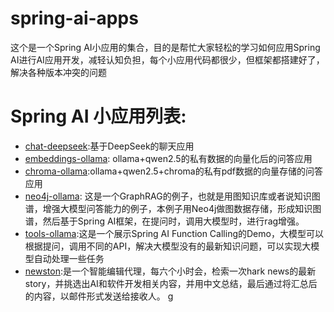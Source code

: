# spring-ai-apps
这个是一个Spring AI小应用的集合，目的是帮忙大家轻松的学习如何应用Spring AI进行AI应用开发，减轻认知负担，每个小应用代码都很少，但框架都搭建好了，解决各种版本冲突的问题
# Spring AI 小应用列表:
- [chat-deepseek](chat-deepseek):基于DeepSeek的聊天应用
- [embeddings-ollama](embeddings-ollama): ollama+qwen2.5的私有数据的向量化后的问答应用
- [chroma-ollama](chroma-ollama):ollama+qwen2.5+chroma的私有pdf数据的向量存储的问答应用
- [neo4j-ollama](neo4j-ollama): 这是一个GraphRAG的例子，也就是用图知识库或者说知识图谱，增强大模型问答能力的例子，本例子用Neo4j做图数据存储，形成知识图谱，然后基于Spring AI框架，在提问时，调用大模型时，进行rag增强。
- [tools-ollama](tools-ollama):这是一个展示Spring AI Function Calling的Demo，大模型可以根据提问，调用不同的API，解决大模型没有的最新知识问题，可以实现大模型自动处理一些任务
- [newston](newston):是一个智能编辑代理，每六个小时会，检索一次hark news的最新story，并挑选出AI和软件开发相关内容，并用中文总结，最后通过将汇总后的内容，以邮件形式发送给接收人。
g